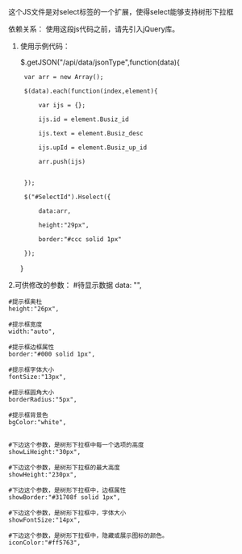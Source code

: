 这个JS文件是对select标签的一个扩展，使得select能够支持树形下拉框

依赖关系：
   使用这段js代码之前，请先引入jQuery库。

1. 使用示例代码：

	$.getJSON("/api/data/jsonType",function(data){

		var arr = new Array();

	    $(data).each(function(index,element){

	        var ijs = {};

	        ijs.id = element.Busiz_id

	        ijs.text = element.Busiz_desc

	        ijs.upId = element.Busiz_up_id

	        arr.push(ijs)

	          
	    });

	    $("#SelectId").Hselect({

	        data:arr,

	        height:"29px",

	        border:"#ccc solid 1px"

	    });

	}
	

2.可供修改的参数：
    #待显示数据
	data: "",

	#提示框奥杜
    height:"26px",

    #提示框宽度
    width:"auto",

    #提示框边框属性
    border:"#000 solid 1px",

    #提示框字体大小
    fontSize:"13px",
    
    #提示框圆角大小
    borderRadius:"5px",

    #提示框背景色
    bgColor:"white",
            

    #下边这个参数，是树形下拉框中每一个选项的高度
    showLiHeight:"30px",

    #下边这个参数，是树形下拉框的最大高度
    showHeight:"230px",

    #下边这个参数，是树形下拉框中，边框属性
    showBorder:"#31708f solid 1px",

    #下边这个参数，是树形下拉框中，字体大小
    showFontSize:"14px",

    #下边这个参数，是树形下拉框中，隐藏或展示图标的颜色。
    iconColor:"#ff5763",


